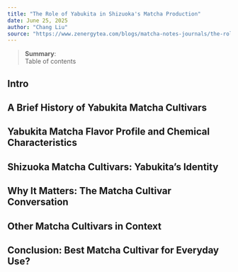 ```yaml
---
title: "The Role of Yabukita in Shizuoka's Matcha Production"
date: June 25, 2025
author: "Chang Liu"
source: "https://www.zenergytea.com/blogs/matcha-notes-journals/the-role-of-yabukita-in-shizuokas-matcha-production"
---
```

> **Summary**:  
> Table of contents

## Intro
## A Brief History of Yabukita Matcha Cultivars
## Yabukita Matcha Flavor Profile and Chemical Characteristics
## Shizuoka Matcha Cultivars: Yabukita’s Identity
## Why It Matters: The Matcha Cultivar Conversation
## Other Matcha Cultivars in Context
## Conclusion: Best Matcha Cultivar for Everyday Use?